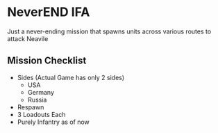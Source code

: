 # NeverEND IFA

Just a never-ending mission that spawns units across various routes to attack Neavile

## Mission Checklist

* Sides (Actual Game has only 2 sides)
	* USA
	* Germany
	* Russia
* Respawn
* 3 Loadouts Each
* Purely Infantry as of now
